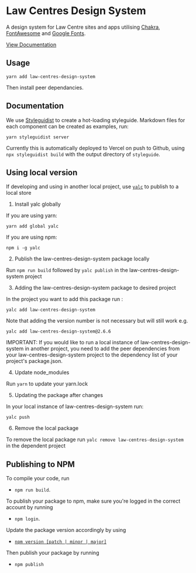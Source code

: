 # Law Centres Design System

A design system for Law Centre sites and apps utilising [Chakra](https://chakra-ui.com/), [FontAwesome](https://fontawesome.com/icons?d=gallery) and [Google Fonts](https://fonts.google.com/).

[View Documentation](http://design-system.lawcentres.org.uk/)

## Usage

`yarn add law-centres-design-system`

Then install peer dependancies.

## Documentation

We use [Styleguidist](https://react-styleguidist.js.org/) to create a hot-loading styleguide. Markdown files for each component can be created as examples, run:

`yarn styleguidist server`

Currently this is automatically deployed to Vercel on push to Github, using `npx styleguidist build` with the output directory of `styleguide`.

## Using local version

If developing and using in another local project, use [`yalc`](https://www.npmjs.com/package/yalc) to publish to a local store


1. Install yalc globally

If you are using yarn: 

`yarn add global yalc`

If you are using npm:

`npm i -g yalc`

2. Publish the law-centres-design-system package locally 

Run `npm run build` followed by `yalc publish` in the law-centres-design-system project

3. Adding the law-centres-design-system package to desired project

In the project you want to add this package run : 

`yalc add law-centres-design-system`

Note that adding the version number is not necessary but will still work e.g.

`yalc add law-centres-design-system@2.6.6`

IMPORTANT: If you would like to run a local instance of law-centres-design-system in  another project, you need to add the peer dependencies from your law-centres-design-system project to the dependency list of your project's package.json. 

4. Update node_modules 

Run `yarn` to update your yarn.lock 

5. Updating the package after changes 

In your local instance of  law-centres-design-system run:

`yalc push`  

6. Remove the local package

 To remove the local package run `yalc remove law-centres-design-system ` in the dependent project

## Publishing to NPM

To compile your code, run

- `npm run build`.

To publish your package to npm, make sure you're logged in the correct account by running

- `npm login`.

Update the package version accordingly by using

- [`npm version [patch | minor | major]`](https://docs.npmjs.com/about-semantic-versioning)

Then publish your package by running

- `npm publish`
